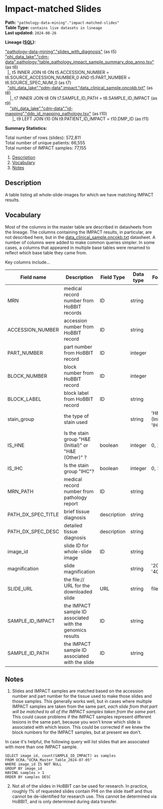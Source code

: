 # Impact-matched Slides

<b>Path:</b> `"pathology-data-mining"."impact-matched-slides"` <br/>
<b>Table Type:</b> `contains live datasets in lineage` <br/>
<b>Last updated:</b> `2024-08-26` <br/>

<b>Lineage ([SQL](https://github.com/msk-mind/datasheets-for-datasets/blob/main/pathology-data-mining/sql/impact-matched-slides.sql)): </b> 

["pathology-data-mining"."slides_with_diagnosis"](https://github.com/msk-mind/datasheets-for-datasets/blob/main/pathology-data-mining/slides_with_diagnosis.md) (as t5) <br/>
["phi_data_lake"."cdm-data".pathology."table_pathology_impact_sample_summary_dop_anno.tsv"](https://github.com/msk-mind/datasheets-for-datasets/blob/main/clinical-data-mining/pathology_reports.md) (as t6) <br/>
&nbsp; |_ t5 INNER JOIN t6 ON t5.ACCESSION_NUMBER = t6.SOURCE_ACCESSION_NUMBER_0 AND t5.PART_NUMBER = t6.SOURCE_SPEC_NUM_0 (as t7) <br/>
&nbsp; ["phi_data_lake"."pdm-data".impact."data_clinical_sample.oncokb.txt"](https://github.com/msk-mind/datasheets-for-datasets/blob/main/impact/data_clinical_sample.oncokb.md) (as t8) <br/>
&nbsp;&nbsp;&nbsp; |_ t7 INNER JOIN t8 ON t7.SAMPLE_ID_PATH = t8.SAMPLE_ID_IMPACT (as t9) <br/>
&nbsp;&nbsp;&nbsp; ["phi_data_lake"."cdm-data"."id-mapping"."ddp_id_mapping_pathology.tsv"](https://github.com/msk-mind/datasheets-for-datasets/blob/main/clinical-data-mining/ddp_id_mapping.md) (as t10) <br/>
&nbsp;&nbsp;&nbsp;&nbsp;&nbsp; |_ t9 LEFT JOIN t10 ON t9.PATIENT_ID_IMPACT = t10.DMP_ID (as t11) <br/>


<b>Summary Statistics:</b>

Total number of rows (slides): 572,811 <br/>
Total number of unique patients: 66,555 <br/>
Total number of IMPACT samples: 77,155 <br/>


1. [Description](#description)
2. [Vocabulary](#vocabulary)
3. [Notes](#notes)


## Description <a name="description"></a>

A table listing all whole-slide-images for which we have matching IMPACT results.  


## Vocabulary <a name="vocabulary"></a>

Most of the columns in the master table are described in datasheets from the lineage.
The columns containing the IMPACT results, in particular, are not described here, but in the
[data_clinical_sample.oncokb.txt](https://github.com/msk-mind/datasheets-for-datasets/blob/main/clinical-data-mining/pathology_reports.md) datasheet.
A number of columns were added to make common queries simpler.
In some cases, a columns that appeared in multiple base tables were renamed to reflect
which base table they came from.

Key columns include...

| **Field name** | **Description** | **Field Type** | **Data type** | **Format** |
|---|---|---|---|---|
| MRN | medical record number from HoBBIT records | ID | string | |
| ACCESSION_NUMBER | accession number from HoBBIT record | ID  | string | |
| PART_NUMBER | part number from HoBBIT record | ID  | integer  | |
| BLOCK_NUMBER | block number from HoBBIT record | ID | integer  | |
| BLOCK_LABEL | block label from HoBBIT record | ID  | string  | |
| stain_group | the type of stain used | | string | 'H&E (Initial)', 'IHC', ... |
| IS_HNE | Is the stain group  "H&E (Initial)" or "H&E (Other)" ? | boolean | integer | 0, 1 |
| IS_IHC | Is the stain group "IHC"? | boolean | integer | 0, 1 |
| MRN_PATH | medical record number from pathology report | ID | string | |
| PATH_DX_SPEC_TITLE | brief tissue diagnosis | description | string | |
| PATH_DX_SPEC_DESC | detailed tissue diagnosis | description | string | |
| image_id | slide ID for whole-slide image | ID | string | |
| magnification | slide magnification | | string | '20x', '40x', ... |
| SLIDE_URL | the file:// URL for the downloaded slide | URL | string | file://<pathname> |
| SAMPLE_ID_IMPACT | the IMPACT sample ID associated with the genomics results | ID | string | |
| SAMPLE_ID_PATH | the IMPACT sample ID associated with the slide | ID | string | |


## Notes <a name="notes"></a>

1. Slides and IMPACT samples are matched based on the accession number and part number for the tissue used to make those slides and those samples.  This generally works well, but in cases where multiple IMPACT samples are taken from the same part, *each slide from that part will be matched to all of the IMPACT samples taken from the same part.*  This could cause problems if the IMPACT samples represent different lesions in the same part, because you won't know which slide is associated with which lesion.  This could be corrected if we knew the block numbers for the IMPACT samples, but at present we don't.

In case it's helpful, the following query will list slides that are associated with more than one IMPACT sample.
```
SELECT image_id, count(SAMPLE_ID_IMPACT) as samples
FROM OCRA."OCRA_Master_Table_2024-07-05"
WHERE image_id IS NOT NULL 
GROUP BY image_id
HAVING samples > 1
ORDER BY samples DESC
```

2. Not all of the slides in HoBBIT can be used for research. In practice, roughly 1% of requested slides contain PHI on the slide itself and thus cannot be de-identified for research use. This cannot be determined via HoBBIT, and is only determined during data transfer.


